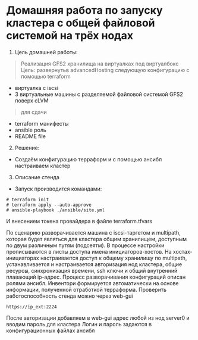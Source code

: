 # Домашняя работа по запуску кластера с общей файловой системой на трёх нодах

1. Цель домашней работы: 
> Реализация GFS2 хранилища на виртуалках под виртуалбокс
Цель: развернутьв advancedHosting следующую конфигурацию с помощью terraform
- виртуалка с iscsi
- 3 виртуальные машины с разделяемой файловой системой GFS2 поверх cLVM

> для сдачи
- terraform манифесты
- ansible роль
- README file 

2. Решение:
- Создаём конфигурацию терраформ и с помощью ансибл настраиваем кластер

3. Описание стенда

 - Запуск производится командами:
 
```
# terraform init 
# terraform apply --auto-approve
# ansible-playbook ./ansible/site.yml
```
И внесением токена провайдера в файле terraform.tfvars

По сценарию разворачивается машина с iscsi-таргетом и multipath, которая будет являться для кластера общим хранилищем, доступным по двум различным путям (подсеятм). В процессе настройки прописываются в листы доступа имена инициаторов-хостов. На хостах-инициаторах настраивается доступ к общему хранилищу по multipath, устанавливается и настраивается авторизация нод кластера, общие ресурсы, синхронизация времени, ssh ключи и общий внутренний плавающий ip-адрес.
Процесс разворачивания конфигураций описан ролями ансибл. 
Инвентори формируется автоматически на основе информации, полученной отработкой терраформа.
Проверить работоспособность стенда можно через web-gui

```
https://ip_ext:2224
```
После авторизации добавляем в web-gui адрес любой из нод server0 и вводим пароль для кластера
Логин и пароль задаются в конфигурационных файлах ансибл
